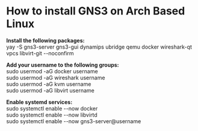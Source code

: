 # How to install GNS3 on Arch Based Linux</br>

**Install the following packages:**</br>
yay -S gns3-server gns3-gui dynamips ubridge qemu docker wireshark-qt vpcs libvirt-git --noconfirm

**Add your username to the following groups:**</br>
sudo usermod -aG docker username</br>
sudo usermod -aG wireshark username</br>
sudo usermod -aG kvm username</br>
sudo usermod -aG libvirt username</br>

**Enable systemd services:**</br>
sudo systemctl enable --now docker</br>
sudo systemctl enable --now libvirtd</br>
sudo systemctl enable --now gns3-server@username</br>
